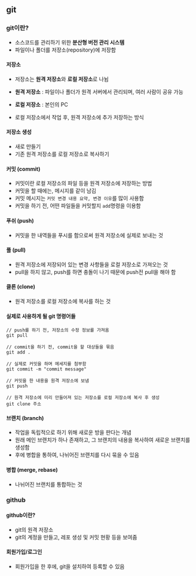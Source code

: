 ## git



### git이란?

* 소스코드를 관리하기 위한 **분산형 버전 관리 시스템**
* 파일이나 폴더를 저장소(repository)에 저장함 



#### 저장소

* 저장소는 **원격 저장소**와 **로컬 저장소**로 나뉨
* **원격 저장소** : 파일이나 폴더가 원격 서버에서 관리되며, 여러 사람이 공유 가능
* **로컬 저장소** : 본인의 PC

* 로컬 저장소에서 작업 후, 원격 저장소에 추가 저장하는 방식



#### 저장소 생성

* 새로 만들기
* 기존 원격 저장소를 로컬 저장소로 복사하기



#### 커밋 (commit)

* 커밋이란 로컬 저장소의 파일 등을 원격 저장소에 저장하는 방법
* 커밋을 할 때에는, 메시지를 같이 남김
* 커밋 메시지는 `커밋 변경 내용 요약, 변경 이유`를 많이 사용함
* 커밋을 하기 전, 어떤 파일들을 커밋할지 `add`명령을 이용함



#### 푸쉬 (push)

* 커밋을 한 내역들을 푸시를 함으로써 원격 저장소에 실제로 보내는 것



#### 풀 (pull)

* 원격 저장소에 저장되어 있는 변경 사항들을 로컬 저장소로 가져오는 것
* pull을 하지 않고, push를 하면 충돌이 나기 때문에 push전 pull을 해야 함



#### 클론 (clone)

* 원격 저장소를 로컬 저장소에 복사를 하는 것



#### 실제로 사용하게 될 git 명령어들

```
// push를 하기 전, 저장소의 수정 정보를 가져옴
git pull

// commit을 하기 전, commit을 할 대상들을 묶음
git add .

// 실제로 커밋을 하며 메세지를 첨부함
git commit -m "commit message"

// 커밋을 한 내용을 원격 저장소에 보냄
git push 

// 원격 저장소에 미리 만들어져 있는 저장소를 로컬 저장소에 복사 후 생성
git clone 주소
```



#### 브랜치 (branch)

* 작업을 독립적으로 하기 위해 새로운 방을 판다는 개념
* 원래 메인 브랜치가 하나 존재하고, 그 브랜치의 내용을 복사하여 새로운 브랜치를 생성함
* 후에 병합을 통하여, 나뉘어진 브랜치를 다시 묶을 수 있음



#### 병합 (merge, rebase)

* 나뉘어진 브랜치를 통합하는 것



### github

#### github이란?

* git의 원격 저장소
* git의 계정을 만들고, 레포 생성 및 커밋 현황 등을 보여줌



#### 회원가입/로그인

* 회원가입을 한 후에, git을 설치하여 등록할 수 있음

